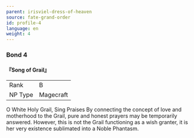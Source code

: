```yaml
---
parent: irisviel-dress-of-heaven
source: fate-grand-order
id: profile-4
language: en
weight: 4
---
```


### Bond 4

#### 『Song of Grail』

<table>
  <tr><td>Rank</td><td>B</td></tr>
  <tr><td>NP Type</td><td>Magecraft</td></tr>
</table>

O White Holy Grail, Sing Praises
By connecting the concept of love and motherhood to the Grail, pure and honest prayers may be temporarily answered. However, this is not the Grail functioning as a wish granter, it is her very existence sublimated into a Noble Phantasm.
